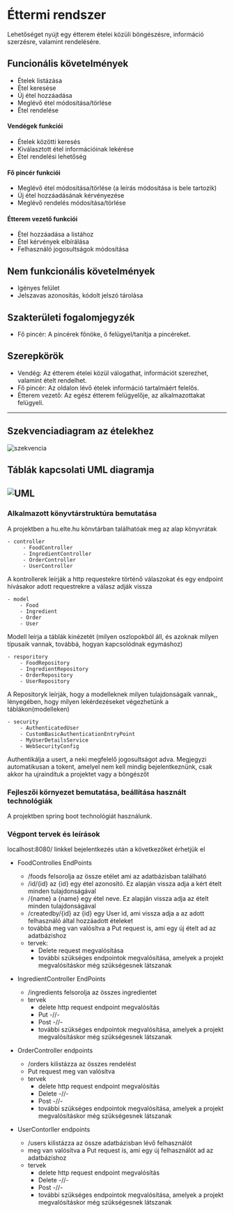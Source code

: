 # Éttermi rendszer
Lehetőséget nyújt egy étterem ételei közüli böngészésre, információ szerzésre, valamint rendelésére.

## Funcionális követelmények
- Ételek listázása
- Étel keresése
- Új étel hozzáadása
- Meglévő étel módosítása/törlése
- Étel rendelése

#### Vendégek funkciói
- Ételek közötti keresés
- Kiválasztott étel információinak lekérése
- Étel rendelési lehetőség

#### Fő pincér funkciói
- Meglévő étel módosítása/törlése (a leírás módosítása is bele tartozik)
- Új étel hozzáadásának kérvényezése
- Meglévő rendelés módosítása/törlése

#### Étterem vezető funkciói
- Étel hozzáadása a listához
- Étel kérvények elbírálása
- Felhasználó jogosultságok módosítása

## Nem funkcionális követelmények
- Igényes felület
- Jelszavas azonosítás, kódolt jelszó tárolása

## Szakterületi fogalomjegyzék
- Fő pincér: A pincérek főnöke, ő felügyel/tanítja a pincéreket.

## Szerepkörök
- Vendég: Az étterem ételei közül válogathat, információt szerezhet, valamint ételt rendelhet.
- Fő pincér: Az oldalon lévő ételek információ tartalmáért felelős.
- Étterem vezető: Az egész étterem felügyelője, az alkalmazottakat felügyeli.
-----
## Szekvenciadiagram az ételekhez
![szekvencia](http://www.kepfeltoltes.eu/images/2019/11/07/687diagram.png)

## Táblák kapcsolati UML diagramja
![UML](http://www.kepfeltoltes.eu/images/2019/11/07/168uml.png)
 ------ 
 ### Alkalmazott könyvtárstruktúra bemutatása
 
A projektben a hu.elte.hu könvtárban találhatóak meg az alap könyvrátak

    - controller 
         - FoodController
         - IngredientController
         - OrderController
         - UserController
         
A kontrollerek leírják a http requestekre történő válaszokat és egy endpoint hívásakor adott requestrekre a válasz adják vissza
            
    - model
        - Food
        - Ingredient
        - Order
        - User
        
Modell leírja a táblák kinézetét (milyen oszlopokból áll, és azoknak milyen típusaik vannak, továbbá, hogyan kapcsolódnak egymáshoz)

    - resporitory
        - FoodRepository
        - IngredientRepository
        - OrderRepository
        - UserRepository
        
A Repositoryk leírják, hogy a modelleknek milyen tulajdonságaik vannak,, lényegében, hogy milyen lekérdezéseket végezhetünk a táblákon(modelleken)

    - security
        - AuthenticatedUser
        - CustomBasicAuthenticationEntryPoint
        - MyUserDetailsService
        - WebSecurityConfig
Authentikálja a usert, a neki megfelelő jogosultságot adva. Megjegyzi automatikusan a tokent, amelyel nem kell mindig bejelentkeznünk, csak akkor ha ujraindítuk a projektet vagy a böngészőt
### Fejleszői környezet bemutatása, beállítása használt technológiák
A projektben spring boot technológiát használunk.
### Végpont tervek és leírások
localhost:8080/ linkkel bejelentkezés után a következőket érhetjük el

- FoodControlles EndPoints

    - /foods felsorolja az össze etélet ami az adatbázisban található
    - /id/{id} az {id} egy étel azonosító. Ez alapján vissza adja a kért ételt minden tulajdonságával
    - /{name} a {name} egy étel neve. Ez alapján vissza adja az ételt minden tulajdonságával
    - /createdby/{id} az {id} egy User id, ami vissza adja a az adott felhasználó által hozzáadott ételeket
    - továbbá meg van valósítva a Put request is, ami egy új ételt ad az adatbázishoz
    - tervek: 
        - Delete request megvalósítása
        - további szükséges endpointok megvalósítása, amelyek a projekt megvalósításkor még szükségesnek látszanak
        
- IngredientController EndPoints
    
    - /ingredients felsorolja az összes ingredientet
    - tervek
        - delete http request endpoint megvalósítás
        - Put -//-
        - Post -//-
        - további szükséges endpointok megvalósítása, amelyek a projekt megvalósításkor még szükségesnek látszanak
- OrderController endpoints
    - /orders kilistázza az összes rendelést
    - Put request meg van valósítva
    - tervek
       - delete http request endpoint megvalósítás
       - Delete -//-
       - Post -//-
       - további szükséges endpointok megvalósítása, amelyek a projekt megvalósításkor még szükségesnek látszanak  
- UserContorller endpoints
    - /users kilistázza az össze adatbázisban lévő felhasználót
    -  meg van valósítva a Put request is, ami egy új felhasználót ad az adatbázishoz
    - tervek
        - delete http request endpoint megvalósítás
        - Delete -//-
        - Post -//-
        - további szükséges endpointok megvalósítása, amelyek a projekt megvalósításkor még szükségesnek látszanak  
